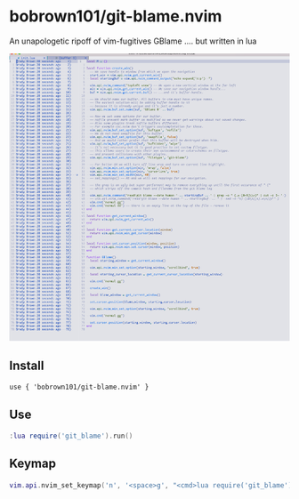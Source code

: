 # bobrown101/git-blame.nvim

An unapologetic ripoff of vim-fugitives GBlame .... but written in lua

![Screenshot](images/screenshot-v1.png)

## Install
```
use { 'bobrown101/git-blame.nvim' }

```

## Use
```lua
:lua require('git_blame').run()
```

## Keymap
```lua
vim.api.nvim_set_keymap('n', '<space>g', "<cmd>lua require('git_blame').run()<cr>", { noremap = true, silent = true })
```
